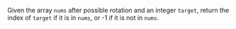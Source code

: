 Given the array `nums` after possible rotation and an integer `target`, return the index of `target` if it is in `nums`, or -1 if it is not in `nums`.
